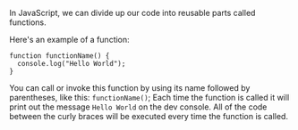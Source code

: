 In JavaScript, we can divide up our code into reusable parts called functions.

Here's an example of a function:

```
function functionName() {
  console.log("Hello World");
}

```
You can call or invoke this function by using its name followed by parentheses, like this: `functionName()`; Each time the function is called it will print out the message `Hello World` on the dev console. All of the code between the curly braces will be executed every time the function is called.